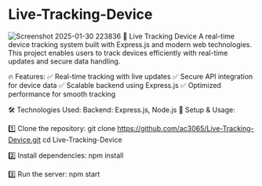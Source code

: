 # Live-Tracking-Device
![Screenshot 2025-01-30 223836](https://github.com/user-attachments/assets/20caa1a0-6f03-4749-ba03-4eb01f7f9dd3)
🚀 Live Tracking Device
A real-time device tracking system built with Express.js and modern web technologies. This project enables users to track devices efficiently with real-time updates and secure data handling.

🔥 Features:
✅ Real-time tracking with live updates
✅ Secure API integration for device data
✅ Scalable backend using Express.js
✅ Optimized performance for smooth tracking

🛠️ Technologies Used:
Backend: Express.js, Node.js
📌 Setup & Usage:

1️⃣ Clone the repository:
git clone https://github.com/ac3065/Live-Tracking-Device.git
cd Live-Tracking-Device

2️⃣ Install dependencies:
npm install

3️⃣ Run the server:
npm start
